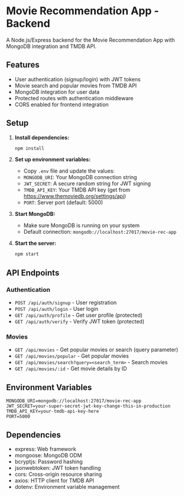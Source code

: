 # Movie Recommendation App - Backend

A Node.js/Express backend for the Movie Recommendation App with MongoDB integration and TMDB API.

## Features

- User authentication (signup/login) with JWT tokens
- Movie search and popular movies from TMDB API
- MongoDB integration for user data
- Protected routes with authentication middleware
- CORS enabled for frontend integration

## Setup

1. **Install dependencies:**
   ```bash
   npm install
   ```

2. **Set up environment variables:**
   - Copy `.env` file and update the values:
   - `MONGODB_URI`: Your MongoDB connection string
   - `JWT_SECRET`: A secure random string for JWT signing
   - `TMDB_API_KEY`: Your TMDB API key (get from https://www.themoviedb.org/settings/api)
   - `PORT`: Server port (default: 5000)

3. **Start MongoDB:**
   - Make sure MongoDB is running on your system
   - Default connection: `mongodb://localhost:27017/movie-rec-app`

4. **Start the server:**
   ```bash
   npm start
   ```

## API Endpoints

### Authentication
- `POST /api/auth/signup` - User registration
- `POST /api/auth/login` - User login
- `GET /api/auth/profile` - Get user profile (protected)
- `GET /api/auth/verify` - Verify JWT token (protected)

### Movies
- `GET /api/movies` - Get popular movies or search (query parameter)
- `GET /api/movies/popular` - Get popular movies
- `GET /api/movies/search?query=<search_term>` - Search movies
- `GET /api/movies/:id` - Get movie details by ID

## Environment Variables

```env
MONGODB_URI=mongodb://localhost:27017/movie-rec-app
JWT_SECRET=your-super-secret-jwt-key-change-this-in-production
TMDB_API_KEY=your-tmdb-api-key-here
PORT=5000
```

## Dependencies

- express: Web framework
- mongoose: MongoDB ODM
- bcryptjs: Password hashing
- jsonwebtoken: JWT token handling
- cors: Cross-origin resource sharing
- axios: HTTP client for TMDB API
- dotenv: Environment variable management
